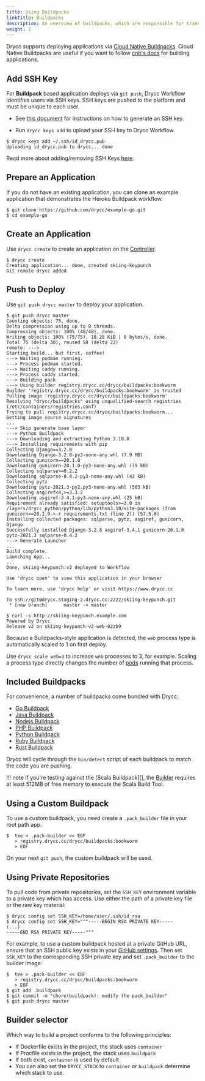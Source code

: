 ```yaml
---
title: Using Buildpacks
linkTitle: Buildpacks
description: An overview of buildpacks, which are responsible for transforming deployed code into a slug, which can then be executed on a container.
weight: 2
---
```


Drycc supports deploying applications via [Cloud Native Buildpacks](https://buildpacks.io/). Cloud Native Buildpacks are useful if you want to follow [cnb's docs](https://buildpacks.io/docs/) for building applications.

## Add SSH Key

For **Buildpack** based application deploys via `git push`, Drycc Workflow identifies users via SSH keys. SSH keys are pushed to the platform and must be unique to each user.

- See [this document](../users/ssh-keys.md#generate-an-ssh-key) for instructions on how to generate an SSH key.

- Run `drycc keys add` to upload your SSH key to Drycc Workflow.

```
$ drycc keys add ~/.ssh/id_drycc.pub
Uploading id_drycc.pub to drycc... done
```

Read more about adding/removing SSH Keys [here](../users/ssh-keys.md#adding-and-removing-ssh-keys).

## Prepare an Application

If you do not have an existing application, you can clone an example application that demonstrates the Heroku Buildpack workflow.

    $ git clone https://github.com/drycc/example-go.git
    $ cd example-go


## Create an Application

Use `drycc create` to create an application on the [Controller][].

    $ drycc create
    Creating application... done, created skiing-keypunch
    Git remote drycc added


## Push to Deploy

Use `git push drycc master` to deploy your application.

    $ git push drycc master
    Counting objects: 75, done.
    Delta compression using up to 8 threads.
    Compressing objects: 100% (48/48), done.
    Writing objects: 100% (75/75), 18.28 KiB | 0 bytes/s, done.
    Total 75 (delta 30), reused 58 (delta 22)
    remote: --->
    Starting build... but first, coffee!
    ---> Waiting podman running.
    ---> Process podman started.
    ---> Waiting caddy running.
    ---> Process caddy started.
    ---> Building pack
    ---> Using builder registry.drycc.cc/drycc/buildpacks:bookworm
    Builder 'registry.drycc.cc/drycc/buildpacks:bookworm' is trusted
    Pulling image 'registry.drycc.cc/drycc/buildpacks:bookworm'
    Resolving "drycc/buildpacks" using unqualified-search registries (/etc/containers/registries.conf)
    Trying to pull registry.drycc.cc/drycc/buildpacks:bookworm...
    Getting image source signatures
    ...
    ---> Skip generate base layer
    ---> Python Buildpack
    ---> Downloading and extracting Python 3.10.0
    ---> Installing requirements with pip
    Collecting Django==3.2.8
    Downloading Django-3.2.8-py3-none-any.whl (7.9 MB)
    Collecting gunicorn==20.1.0
    Downloading gunicorn-20.1.0-py3-none-any.whl (79 kB)
    Collecting sqlparse>=0.2.2
    Downloading sqlparse-0.4.2-py3-none-any.whl (42 kB)
    Collecting pytz
    Downloading pytz-2021.3-py2.py3-none-any.whl (503 kB)
    Collecting asgiref<4,>=3.3.2
    Downloading asgiref-3.4.1-py3-none-any.whl (25 kB)
    Requirement already satisfied: setuptools>=3.0 in /layers/drycc_python/python/lib/python3.10/site-packages (from gunicorn==20.1.0->-r requirements.txt (line 2)) (57.5.0)
    Installing collected packages: sqlparse, pytz, asgiref, gunicorn, Django
    Successfully installed Django-3.2.8 asgiref-3.4.1 gunicorn-20.1.0 pytz-2021.3 sqlparse-0.4.2
    ---> Generate Launcher
    ...
    Build complete.
    Launching App...
    ...
    Done, skiing-keypunch:v2 deployed to Workflow

    Use 'drycc open' to view this application in your browser

    To learn more, use 'drycc help' or visit https://www.drycc.cc

    To ssh://git@drycc.staging-2.drycc.cc:2222/skiing-keypunch.git
     * [new branch]      master -> master

    $ curl -s http://skiing-keypunch.example.com
    Powered by Drycc
    Release v2 on skiing-keypunch-v2-web-02zb9

Because a Buildpacks-style application is detected, the `web` process type is automatically scaled to 1 on first deploy.

Use `drycc scale web=3` to increase `web` processes to 3, for example. Scaling a
process type directly changes the number of [pods] running that process.


## Included Buildpacks

For convenience, a number of buildpacks come bundled with Drycc:

 * [Go Buildpack][]
 * [Java Buildpack][]
 * [Nodejs Buildpack][]
 * [PHP Buildpack][]
 * [Python Buildpack][]
 * [Ruby Buildpack][]
 * [Rust Buildpack][]

Drycc will cycle through the `bin/detect` script of each buildpack to match the code you
are pushing.

!!! note
    If you're testing against the [Scala Buildpack][], the [Builder][] requires at least
    512MB of free memory to execute the Scala Build Tool.


## Using a Custom Buildpack

To use a custom buildpack, you need create a `.pack_builder` file in your root path app.

    $  tee > .pack-builder << EOF
       > registry.drycc.cc/drycc/buildpacks:bookworm
       > EOF

On your next `git push`, the custom buildpack will be used.

## Using Private Repositories

To pull code from private repositories, set the `SSH_KEY` environment variable to a private key
which has access. Use either the path of a private key file or the raw key material:

    $ drycc config set SSH_KEY=/home/user/.ssh/id_rsa
    $ drycc config set SSH_KEY="""-----BEGIN RSA PRIVATE KEY-----
    (...)
    -----END RSA PRIVATE KEY-----"""

For example, to use a custom buildpack hosted at a private GitHub URL, ensure that an SSH public
key exists in your [GitHub settings][]. Then set `SSH_KEY` to the corresponding SSH private key
and set `.pack_builder` to the builder image:

    $  tee > .pack-builder << EOF
       > registry.drycc.cc/drycc/buildpacks:bookworm
       > EOF
    $ git add .buildpack
    $ git commit -m "chore(buildpack): modify the pack_builder"
    $ git push drycc master

## Builder selector

Which way to build a project conforms to the following principles:

- If Dockerfile exists in the project, the stack uses `container`
- If Procfile exists in the project, the stack uses `buildpack`
- If both exist, `container` is used by default
- You can also set the `DRYCC_STACK` to `container` or `buildpack` determine which stack to use.


[pods]: http://kubernetes.io/v1.1/docs/user-guide/pods.html
[controller]: ../understanding-workflow/components.md#controller
[builder]: ../understanding-workflow/components.md#builder
[Go Buildpack]: https://github.com/drycc/pack-images/tree/main/buildpacks/go
[Java Buildpack]: https://github.com/drycc/pack-images/tree/main/buildpacks/java
[Nodejs Buildpack]: https://github.com/drycc/pack-images/tree/main/buildpacks/nodejs
[PHP Buildpack]: https://github.com/drycc/pack-images/tree/main/buildpacks/php
[Python Buildpack]: https://github.com/drycc/pack-images/tree/main/buildpacks/python
[Ruby Buildpack]: https://github.com/drycc/pack-images/tree/main/buildpacks/ruby
[Rust Buildpack]: https://github.com/drycc/pack-images/tree/main/buildpacks/rust
[Cloud Native Buildpacks]: https://buildpacks.io/
[GitHub settings]: https://github.com/settings/ssh
